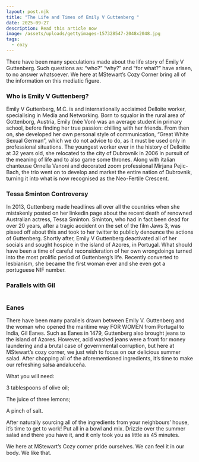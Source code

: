 ```yaml
---
layout: post.njk
title: "The Life and Times of Emily V Guttenberg "
date: 2025-09-27
description: Read this article now
image: /assets/uploads/gettyimages-157328547-2048x2048.jpg
tags:
  - cozy
---
```

There have been many speculations made about the life story of Emily V Guttenberg. Such questions as: “who?” “why?” and “for what?” have arisen, to no answer whatsoever. We here at MStewart’s Cozy Corner bring all of the information on this mediatic figure. 

### Who is Emily V Guttenberg?

Emily V Guttenberg, M.C. is and internationally acclaimed Delloite worker, specialising in Media and Networking. Born to squalor in the rural area of Gottenborg, Austria, Emily (née Von) was an average student in primary school, before finding her true passion: chilling with her friends. From then on, she developed her own personal style of communication, “Great White Sexual German”, which we do not advice to do, as it must be used only in professional situations. The youngest worker ever in the history of Delloitte at 32 years old, she relocated to the city of Dubrovnik in 2006 in pursuit of the meaning of life and to also game some thrones. Along with italian chanteuse Ornella Vanoni and decorated zoom professional Mirjana Pejic-Bach, the trio went on to develop and market the entire nation of Dubrovnik, turning it into what is now recognised as the Neo-Fertile Crescent.

### Tessa Sminton Controversy

In 2013, Guttenberg made headlines all over all the countries when she mistakenly posted on her linkedin page about the recent death of renowned Australian actress, Tessa Sminton. Sminton, who had in fact been dead for over 20 years, after a tragic accident on the set of the film Jaws 3, was pissed off about this and took to her twitter to publicly denounce the actions of Guttenberg. Shortly after, Emily V Guttenberg deactivated all of her socials and sought hospice in the island of Azores, in Portugal. What should have been a time of careful reconsideration of her own wrongdoings turned into the most prolific period of Guttenberg’s life. Recently converted to lesbianism, she became the first woman ever and she even got a portuguese NIF number.

### Parallels with Gil

![]()

###  Eanes

There have been many parallels drawn between Emily V. Guttenberg and the woman who opened the maritime way FOR WOMEN from Portugal to India, Gil Eanes. Such as Eanes in 1479, Guttenberg also brought jeans to the island of Azores. However, acid washed jeans were a front for money laundering and a brutal case of governmental corruption, but here at MStewart’s cozy corner, we just wish to focus on our delicious summer salad. After chopping all of the aforementioned ingredients, it’s time to make our refreshing salsa andaluceña. 

What you will need:

3 tablespoons of olive oil;

The juice of three lemons;

A pinch of salt.

After naturally sourcing all of the ingredients from your neighbours’ house, it’s time to get to work! Put all in a bowl and mix. Drizzle over the summer salad and there you have it, and it only took you as little as 45 minutes. 

We here at MStewart’s Cozy corner pride ourselves. We can feel it in our body. We like that.